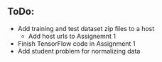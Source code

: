 ## ToDo:
* Add training and test dataset zip files to a host
  * Add host urls to Assignemnt 1
* Finish TensorFlow code in Assignment 1
* Add student problem for normalizing data

